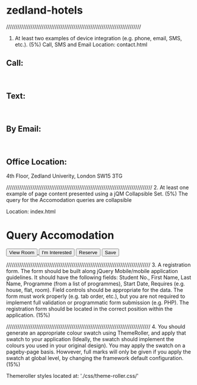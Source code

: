 # zedland-hotels

////////////////////////////////////////////////////////////////////////
1. At least two examples of device integration (e.g. phone, email, SMS, etc.).
(5%)
Call, SMS and Email
Location: contact.html

<div data-role="content" class="center">
      <h2>Call:</h2>
      <a href="tel:+7810183041" class="ui-btn ui-icon-phone à
ui-btn-icon-left ui-corner-all ui-btn-icon-notext"></a>
      <br>
      <h2>Text: </h2>
      <a href="sms://+7551876198" class="ui-btn ui-icon-comment
      ui-btn-icon-left ui-corner-all ui-btn-icon-notext"></a>
      <br>
      <h2>By Email:</h2>
      <a href="mailto:zendland@example.com" class="ui-btn ui-icon-mail
      ui-btn-icon-left ui-corner-all ui-btn-icon-notext"></a>
      <br>
      <h2>Office Location:</h2>
      <p>4th Floor, Zedland Univerity, London SW15 3TG</p>
    </div>

//////////////////////////////////////////////////////////////////////////////
2. At least one example of page content presented using a jQM Collapsible Set.
(5%)
The query for the Accomodation queries are collapsible

Location: index.html
        <div data-role="collapsible">
            <h1>Query Accomodation</h1>
            <a href="#view_room_page">
            <button class="ui-btn ui-shadow ui-corner-all ui-btn-icon-left ui-icon-arrow-r">
            View Room
                </button>
            </a>
            <button class="ui-btn ui-shadow ui-corner-all ui-btn-icon-left ui-icon-mail">I'm Interested</button>
            <button class="ui-btn ui-shadow ui-corner-all ui-btn-icon-left ui-icon-tag">Reserve</button>
            <button class="ui-btn ui-shadow ui-corner-all ui-btn-icon-left ui-icon-heart">Save</button>
        </div>

/////////////////////////////////////////////////////////////////////////////
3. A registration form. The form should be built along jQuery Mobile/mobile
application guidelines. It should have the following fields: Student No., First
Name, Last Name, Programme (from a list of programmes), Start Date,
Requires (e.g. house, flat, room). Field controls should be appropriate for the
data. The form must work properly (e.g. tab order, etc.), but you are not
required to implement full validation or programmatic form submission (e.g.
PHP). The registration form should be located in the correct position within the
application. (15%)

/////////////////////////////////////////////////////////////////////////////
4. You should generate an appropriate colour swatch using ThemeRoller, and
apply that swatch to your application (Ideally, the swatch should implement the
colours you used in your original design). You may apply the swatch on a pageby-page basis. Howvever, full marks will only be given if you apply the swatch
at global level, by changing the framework default configuration. (15%) 

Themeroller styles located at: './css/theme-roller.css/'